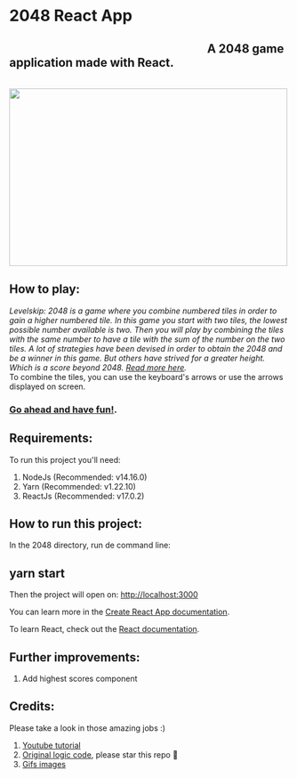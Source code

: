 # &emsp;&emsp;&emsp;&nbsp;&emsp;&emsp;&emsp;&emsp; &emsp;&emsp;&emsp;&nbsp;&emsp;&emsp;&emsp;&emsp;&emsp;&emsp; 2048 React App

## &emsp;&emsp;&emsp;&nbsp;&emsp;&emsp;&emsp;&emsp; &emsp;&emsp;&emsp;&nbsp;&emsp;&emsp;&emsp;&emsp;&emsp;&emsp; A 2048 game application made with React.

 &emsp;&emsp;&emsp;&nbsp;&emsp;&emsp;&emsp;&emsp; &emsp;&emsp;&emsp;&nbsp;&emsp;&emsp;&emsp;&emsp;&emsp;&emsp;&emsp;&emsp;&emsp;&nbsp;&emsp;&emsp;&emsp;&emsp;<img src="https://i.imgur.com/kOwN12U.gif" width="500" height="319" />

## How to play:
_Levelskip: 2048 is a game where you combine numbered tiles in order to gain a higher numbered tile. In this game you start with two tiles, the lowest possible number available is two. Then you will play by combining the tiles with the same number to have a tile with the sum of the number on the two tiles. A lot of strategies have been devised in order to obtain the 2048 and be a winner in this game. But others have strived for a greater height. Which is a score beyond 2048. [Read more here](https://levelskip.com/puzzle/How-to-play-2048#:~:text=2048%20is%20a%20game%20where,number%20on%20the%20two%20tiles.)._  
To combine the tiles, you can use the keyboard's arrows or use the arrows displayed on screen. 

### [Go ahead and have fun!](https://condescending-albattani-360afd.netlify.app/).  

## Requirements:
To run this project you'll need: 
1. NodeJs (Recommended: v14.16.0) 
3. Yarn (Recommended: v1.22.10)
2. ReactJs  (Recommended: v17.0.2)

## How to run this project:
In the 2048 directory, run de command line: 
## yarn start
Then the project will open on: [http://localhost:3000](http://localhost:3000)  

You can learn more in the [Create React App documentation](https://facebook.github.io/create-react-app/docs/getting-started).

To learn React, check out the [React documentation](https://reactjs.org/).

## Further improvements:
1. Add highest scores component

## Credits:
Please take a look in those amazing jobs :)
1. [Youtube tutorial](https://www.youtube.com/watch?v=ca0BEH2bBLs)
2. [Original logic code](https://github.com/IvanVergiliev/2048-react), please star this repo :star2:
3. [Gifs images](https://www.behance.net/romaincousin)
